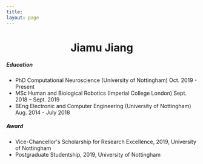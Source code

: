 ```yaml
---
title: 
layout: page
---
```

<h1 style="text-align:center;">Jiamu Jiang</h1>

##### Education

- PhD Computational Neuroscience (University of Nottingham)   Oct. 2019 - Present
- MSc Human and Biological Robotics (Imperial College London)     Sept. 2018 – Sept. 2019
- BEng Electronic and Computer Engineering (University of Nottingham)   Aug. 2014 - July 2018

##### Award
- Vice-Chancellor's Scholarship for Research Excellence, 2019, University of Nottingham
- Postgraduate Studentship, 2019, University of Nottingham
<!--
- Champion of the “Challenge Cup” Technology and Business National Competition, University of Nottingham Ningbo China division, 2016. (Award-winning project: Wearable PM2.5 Detector Based on an AVR Microcontroller)
-->
